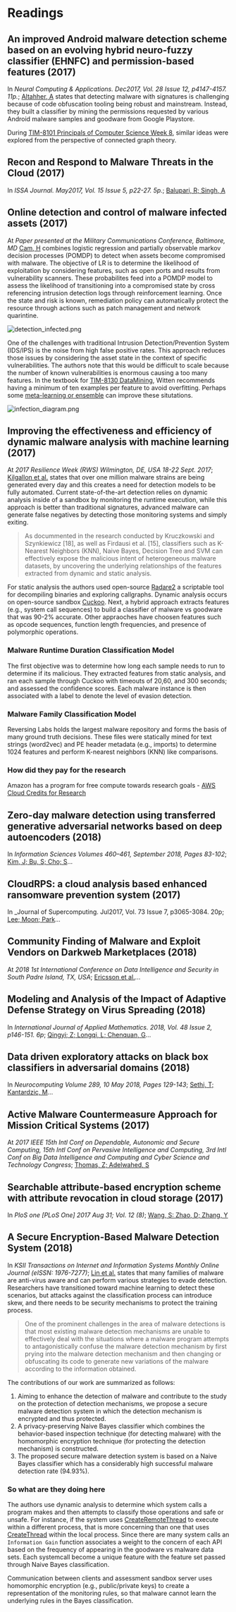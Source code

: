 # Readings

## An improved Android malware detection scheme based on an evolving hybrid neuro-fuzzy classifier (EHNFC) and permission-based features (2017)

In _Neural Computing & Applications. Dec2017, Vol. 28 Issue 12, p4147-4157. 11p._; [Altahher, A](AndroidPermissionClassifier.pdf) states that detecting malware with signatures is challenging because of code obfuscation tooling being robust and mainstream.  Instead, they built a classifier by mining the permissions requested by various Android malware samples and goodware from Google Playstore.

During [TIM-8101 Principals of Computer Science Week 8](https://github.com/dr-natetorious/TIM-8101-Principals_of_Computer_Science/tree/master/Week8_Capstone), similar ideas were explored from the perspective of connected graph theory.

## Recon and Respond to Malware Threats in the Cloud (2017)

In _ISSA Journal. May2017, Vol. 15 Issue 5, p22-27. 5p._; [Balupari, R; Singh, A](MalwareInClouds.pdf)

## Online detection and control of malware infected assets (2017)

At _Paper presented at the Military Communications Conference, Baltimore, MD_ [Cam, H](DetectionControlMalwareInfected.pdf) combines logistic regression and partially observable markov decision processes (POMDP) to detect when assets become compromised with malware.  The objective of LR is to determine the likelihood of exploitation by considering features, such as open ports and results from vulnerability scanners.  These probabilites feed into a POMDP model to assess the likelihood of transitioning into a compromised state by cross referencing intrusion detection logs through reinforcement learning.  Once the state and risk is known, remediation policy can automatically protect the resource through actions such as patch management and network quarintine.

![detection_infected.png](detection_infected.png)

One of the challenges with traditional Intrusion Detection/Prevention System (IDS/IPS) is the noise from high false positive rates.  This approach reduces those issues by considering the asset state in the context of specific vulnerabilities.  The authors note that this would be difficult to scale because the number of known vulnerabilities is enormous causing a too many features.  In the textbook for [TIM-8130 DataMining](https://github.com/dr-natetorious/TIM-8130-Data_Mining), Witten recommends having a minimum of ten examples per feature to avoid overfitting.  Perhaps some [meta-learning or ensemble](https://github.com/dr-natetorious/TIM-8130-Data_Mining/tree/master/Week3_Application/Readings) can improve these situtations.

![infection_diagram.png](infection_diagram.png)

## Improving the effectiveness and efficiency of dynamic malware analysis with machine learning (2017)

At _2017 Resilience Week (RWS) Wilmington, DE, USA 18-22 Sept. 2017_; [Kilgallon et al.](DynamicMalwareAnalysis.pdf) states that over one million malware strains are being generated every day and this creates a need for detection models to be fully automated.  Current state-of-the-art detection relies on dynamic analysis inside of a sandbox by monitoring the runtime execution, while this approach is better than traditional signatures, advanced malware can generate false negatives by detecting those monitoring systems and simply exiting.  

> As docummented in the research conducted by Kruczkowski and Szynkiewicz [18], as well as Firdausi et al. [15], classifiers such as K-Nearest Neighbors (KNN), Naive Bayes, Decision Tree and SVM can effectively expose the malicious intent of heterogeneous malware datasets, by uncovering the underlying relationships of the features extracted from dynamic and static analysis.

For static analysis the authors used open-source [Radare2](https://www.radare.org/r/) a scriptable tool for decompiling binaries and exploring callgraphs.  Dynamic analysis occurs on open-source sandbox [Cuckoo](https://cuckoosandbox.org/).  Next, a hybrid approach extracts features (e.g., system call sequences) to build a classifier of malware vs goodware that was 90-2% accurate.  Other appraoches have choosen features such as opcode sequences, function length frequencies, and presence of polymorphic operations.

### Malware Runtime Duration Classification Model

The first objective was to determine how long each sample needs to run to determine if its malicious.  They extracted features from static analysis, and ran each sample through Cuckoo with timeouts of 20,60, and 300 seconds; and assessed the confidence scores.  Each malware instance is then associated with a label to denote the level of evasion detection.

### Malware Family Classification Model

Reversing Labs holds the largest malware repository and forms the basis of many ground truth decisions.  These files were statically mined for text strings (word2vec) and PE header metadata (e.g., imports) to determine 1024 features and perform K-nearest neighbors (KNN) like comparisons.

### How did they pay for the research

Amazon has a program for free compute towards research goals - [AWS Cloud Credits for Research](https://aws.amazon.com/research-credits/)

## Zero-day malware detection using transferred generative adversarial networks based on deep autoencoders (2018)

In _Information Sciences Volumes 460–461, September 2018, Pages 83-102_; [Kim, J; Bu, S; Cho; S](MalwareDetectionUsingGAN.pdf)...

## CloudRPS: a cloud analysis based enhanced ransomware prevention system (2017)

In _Journal of Supercomputing. Jul2017, Vol. 73 Issue 7, p3065-3084. 20p; [Lee; Moon; Park](RansomwarePreventionSystem.pdf)...

## Community Finding of Malware and Exploit Vendors on Darkweb Marketplaces (2018)

At _2018 1st International Conference on Data Intelligence and Security in South Padre Island, TX, USA_; [Ericsson et al.](MalwareVendorsDarkwebMarketplaces.pdf)...

## Modeling and Analysis of the Impact of Adaptive Defense Strategy on Virus Spreading (2018)

In _International Journal of Applied Mathematics. 2018, Vol. 48 Issue 2, p146-151. 6p_; [Qingyi; Z; Longqi, L; Chenquan, G](ModelingAdaptiveVirusDefense.pdf)...

## Data driven exploratory attacks on black box classifiers in adversarial domains (2018)

In _Neurocomputing Volume 289, 10 May 2018, Pages 129-143_; [Sethi, T; Kantardzic, M](ExploratoryAttacksOnClassifiers.pdf)...

## Active Malware Countermeasure Approach for Mission Critical Systems (2017)

At _2017 IEEE 15th Intl Conf on Dependable, Autonomic and Secure Computing, 15th Intl Conf on Pervasive Intelligence and Computing, 3rd Intl Conf on Big Data Intelligence and Computing and Cyber Science and Technology Congress_; [Thomas, Z; Adelwahed, S](MalwareCountermeasures.pdf)

## Searchable attribute-based encryption scheme with attribute revocation in cloud storage (2017)

In _PloS one [PLoS One] 2017 Aug 31; Vol. 12 (8)_; [Wang, S: Zhao, D; Zhang, Y](SearchableAttributeEncryption.pdf)

## A Secure Encryption-Based Malware Detection System (2018)

In _KSII Transactions on Internet and Information Systems Monthly Online Journal (eISSN: 1976-7277)_; [Lin et al.](EncryptionBasedMalwareDetectionSystem.pdf) states that many families of malware are anti-virus aware and can perform various strategies to evade detection.  Researchers have transitioned toward machine learning to detect these scenarios, but attacks against the classification process can introduce skew, and there needs to be security mechanisms to protect the training process.

> One of the prominent challenges in the area of malware detections is that most existing malware detection mechanisms are unable to effectively deal with the situations where a malware program attempts to antagonistically confuse the malware detection mechanism by first prying into the malware detection mechanism and then changing or obfuscating its code to generate new variations of the malware according to the information obtained.

The contributions of our work are summarized as follows:

1. Aiming to enhance the detection of malware and contribute to the study on the protection of detection mechanisms, we propose a secure malware detection system in which the detection mechanism is encrypted and thus protected.
2. A privacy-preserving Naive Bayes classifier which combines the behavior-based inspection technique (for detecting malware) with the homomorphic encryption technique (for protecting the detection mechanism) is constructed.
3. The proposed secure malware detection system is based on a Naive Bayes classifier which has a considerably high successful malware detection rate (94.93%).

### So what are they doing here

The authors use dynamic analysis to determine which system calls a program makes and then attempts to classify those operations and safe or unsafe.  For instance, if the system uses [CreateRemoteThread](https://docs.microsoft.com/en-us/windows/win32/api/processthreadsapi/nf-processthreadsapi-createremotethread) to execute within a different process, that is more concerning than one that uses [CreateThread](https://docs.microsoft.com/en-us/windows/win32/api/processthreadsapi/nf-processthreadsapi-createthread) within the local process.  Since there are many system calls an `Information Gain` function associates a weight to the concern of each API based on the frequency of appearing in the goodware vs malware data sets.  Each systemcall become a unique feature with the feature set passed through Naive Bayes classification.

Communication between clients and assessment sandbox server uses homomorphic encryption (e.g., public/private keys) to create a representation of the monitoring rules, so that malware cannot learn the underlying rules in the Bayes classification.

